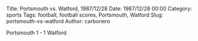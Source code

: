 Title: Portsmouth vs. Watford, 1987/12/28
Date: 1987/12/28 00:00
Category: sports
Tags: football, football scores, Portsmouth, Watford
Slug: portsmouth-vs-watford
Author: carbonero


Portsmouth 1 - 1 Watford

